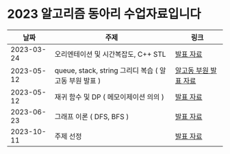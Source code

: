 # 2023 알고리즘 동아리 수업자료입니다

| 날짜 | 주제 | 링크 |
| --- | --- | --- |
| 2023-03-24 | 오리엔테이션 및 시간복잡도, C++ STL | [발표 자료](https://github.com/s53809/AlgorithmClub/blob/main/1%ED%9A%8C%EC%B0%A8/%EC%95%8C%EA%B3%A0%EB%A6%AC%EC%A6%98%20%EB%8F%99%EC%95%84%EB%A6%AC%201%ED%9A%8C%EC%B0%A8.pdf) |
| 2023-05-12 | queue, stack, string 그리디 복습 ( 알고동 부원 발표 ) | [알고동 부원 발표 자료](https://github.com/s53809/AlgorithmClub/tree/main/1%ED%9A%8C%EC%B0%A8/%ED%95%99%EC%83%9D%EB%B0%9C%ED%91%9C%EC%9E%90%EB%A3%8C) |
| 2023-05-12 | 재귀 함수 및 DP ( 메모이제이션 의의 ) | [발표 자료](https://github.com/s53809/AlgorithmClub/blob/main/2%ED%9A%8C%EC%B0%A8/%EC%95%8C%EA%B3%A0%EB%8F%992%EC%B0%A8%EC%8B%9C.pdf) |
| 2023-06-23 | 그래프 이론 ( DFS, BFS ) | [발표 자료](https://github.com/s53809/AlgorithmClub/blob/main/3%ED%9A%8C%EC%B0%A8/%EA%B7%B8%EB%9E%98%ED%94%84%20%EC%9D%B4%EB%A1%A0.pdf) |
| 2023-10-11 | 주제 선정 | [발표 자료](https://github.com/s53809/AlgorithmClub/blob/main/4%ED%9A%8C%EC%B0%A8/%EC%95%8C%EA%B3%A0%EB%8F%99%20%EC%A3%BC%EC%A0%9C%EC%84%A0%EC%A0%95.pdf) |
